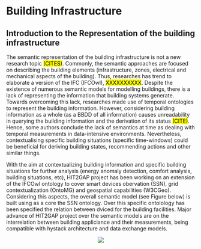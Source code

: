 # Building Infrastructure

## Introduction to the Representation of the building infrastructure

The semantic representation of the building infrastructure is not a new research topic <mark>(CITES)</mark>. Commonly, the semantic approaches are focused on describing the building elements (infrastructure, zones, electrical and mechanical aspects of the building). Thus, researches has trend to elaborate a version of the IFC (IFCOwl), <mark>XXXXXXXXXX</mark>. Despite the existence of numerous semantic models for modelling buildings, there is a lack of representing the information that building systems generate. Towards overcoming this lack, researches made use of temporal ontologies to represent the building information. However, considering building information as a whole (as a BBDD of all information) causes unreadability in querying the building information and the derivation of its status <mark>(CITE)</mark>. Hence, some authors conclude the lack of semantics at time as dealing with temporal measurements in data-intensive environments. Nevertheless, contextualising specific building situations (specific time-windows) could be beneficial for deriving building states, recommending actions and other similar things.

With the aim at contextualizing building information and specific building situations for further analysis (energy anomaly detection, comfort analysis, building situations, etc), HIT2GAP project has been working on an extension of the IFCOwl ontology to cover smart devices obervation (SSN), grid contextualization (OntoMG) and geospatial capabilities (W3CGeo). Considering this aspects, the overall semantic model (see Figure below) is built using as a core the SSN ontology. Over this specific ontolology has been specified the relation between dviced for the building facilities. Major advance of HIT2GAP project over the semantic models are on the interrelation between building appliciance and their measurements, being compatible with hystack architecture and data exchange models.

<div style="text-align:center">
    <img src="http://www.plantuml.com/plantuml/png/xPnRRzou5SVVzIa4z65tWMQts4St232PiHEZTknwl77HnIBWQ3WpX2LnbfBi7RJzxZsyIIHrZaPPzA4F-vB4F7zUnClX8VbpceALFF_BzpzcMVCiwYDJhCgBaZLD_gyipnTAoTUbBANALqmzloyxxbElPDsEBEzPyRnNigktrdGZzeVMswJQSZLa-Q3uAVjFK6tJSiLbUphoPLhEqu6pDctXecsLs7Gj7vgIGw6yph8Vlido5T-9MhH2rhdSvUs1sroyoHNVSQL4lJUfw_MdDuLKF8UYs-oR7pBx-UiJjAVAtxvjclhTEvUuuY-Yu4dYcjSD54RQe5rnujscuUg5cQR5bYlup4xnkzrrhJkZQHFxlP97hjeJMijTrnwxbgxhCuE1ICpNTTEoMcTgHSNVlTE3dkVwtnUY_iTwjM8jVuIVyfz_QxON_gTVODnSXxWKqzuNLlxkWdw2eOBCV_zfzGYDo-mG8cFuWKjijBwudeCYzbpsd_S5v1LlrIb9lvV2V7ISLfxsPaJ2r8-y4itnm4tH1z7-k6V7thWiHGLVWbW-IGMjLNh-V7lzPwcAWzX-z-TKjPQTLjNJgaSOT56OlarD2oMsIF8Zhs2Qu2s3XO9bWQzdAaedXy1tDVme_3HrIsiOaFUTABUmAXvXEIFLNUyAhm2hs1MXvRBa5JVZanXy5bAmFi9CP-MwLLsXsvW8zQGyi2PLBTcH5Q8zNUHwRcvbjodvN_kP2SMkHDCA1Qu6Ue6isncMiZhA6bNeOep7WcAMuBEKBCdIGkrLALz9uJ-XCh8Z4EET4b2ETpx1S0SJTyQidPOyMTSreRXavnIc9L_cwixNQ9ezepohcoelcUABux4Kh2xYUMvNJp_9zRRMk9rrso-fORqizaeKNGdJ4LteCAighWg16Xzu8xOmgDgAc2-tNM766yryNMyxFTM8aakn5x9hC8y1oqGKcFTHh6wEC2hDL8VegTcuReaxnDSjPOMK3ej1AYHznPjd97dTRS15GOiugn7p1nDa87ulTdjzgzqoRFAcsmG-Bt1Hd5NZvRWy21Y_4sAGPLVLMFeBLwXpN7QgPQ9-OcM9U0tRDqdgbPGjMjOjhpOSoN0lIiIdt9TsHqcI7vWeqT8VM7N4KwzA7HSYDWbzFVPb1xODuwlKNB8DaWgTf8XagdgyJvz4lPMlg8iDcaDjbdQ2mmysHajcomBs7zPYOxQ0xHYRI7RRAB5Hqzk4ZkTKX-yK43osl6Z52xTT-QZ4yGWTwqAlzFDyv9gaQpLJfydzwvQtN8qNVzmxfl-QFDSHGjWjTxkTAD38HIZmaCQJBHHdYEA9juG5cWinFmSdJRYLzwmiP7r2B7yJRN7WcFDubB1EsWOjhJqel29mrYtHXYL4uXojQSbskai5EzUf_NmDUzIv3BIXi7Itc65zw5ge4JUnBSTyUzoKIXHAxdM0waFrO7BvmrKqQ_eCRz_2x9BLlZVbxy635uUnuN9DMLQN3sIc6yfoNUyK6njzPnd3-bLFY77UJx9-u3L_PH0zJbG-HxFMmVYzVEMAKkX1dXJ0X8STn2x3qKTIbaMnAYOowaeVExKH9gZ4shpaneCcfgkEbzf2jlNZ_Vtanwm4RtZv0NfEEM-P26vbBOyGsOk2_ZZjxaZ9q6iGBEdDylBNJXozRoj45OmVs7U2gw0OQ_SdnjDMoVXpHb47bu_wTCXAKl9Uo0h-9krtWixxWT7vbdAYqazTKNA6jPiun6YFBCwSNfArZlgAzBJZuwmXFhw7E0actlvAAEutCecvIiXPG5d18J9Lm6GHC8kYS-Hu9u5z11OfhKYxui1qB4MV3c7kxazsSJMWfw8P_VNdDlahqUBnd3RUofU9O4ah7c7c2NiOIEF1itdNq75ipoUBXvvhTISa8Yf2iZsJ3rtZRjc27MCXr4TMRyiXMC7k4_HkhD3O6-_A9MJ0xXXKFLzz-SBWfCDqKBMK4gtcijwBqIdy2K9f1G4rEhNMBHmYA2EK-14w-FAtui3gFLOXzDQZr5q6Cl1M-YI1d3m-TfNO6aT6VzKe_hDzkTM7d0Plc-u5VUsZ_HyQli91jS5CvjIuawf26-GMTRW5499REJPxcxvoT8iBRxtPnB1v-tNJzezP-yUi_J-TjMv_6cufRRxWvXOA_2msofophXieEcmPKQpPi_jz9IWoEIxhmKLtDTZLrztng7YZbnAzGwsPFNvEA5fMFDFc9mRH26rUT5iXFukcOsLuhJUQ45NLrSBUgate_0XEI6x2InAYT-ssZ7Uh7aZTQ-Yz3qjlbY15UmJQ7TrtepiRFMOkUVh0rqy45oIC7A9UBwn-flifY31cpRWXK8gdBojVaAvUCVqgSgxWFdn1LuPvvohuCLeJM6Ti_8qXzpU6tpOc46w-2mPm24KdOb3CrrPmf7vbBHh56-FnOA_-pm-PUrE48rP-oxUYguBsNHPmi8A3VA11Be8FfuQKzCUE1frni7asBH5XsntsaIcnsn7vpOP4A8PT67qumw-9t4iGzfLAcgCXXFgqoBv2ezTF9lCBdcsbNv09ox75nbWVJrzOQQ9iGc7Zaua34YNG2_wgx7wZI_3X0te0SxibPRPp3ErWNeYZQAcCzzhDTUWxx0FR2YhRTLsOnv4fpM83_dF3jtEq3todEt0Ggna5hs6hq2-bisemCKK5PxoP3MAYtjcRQwAjrBHR7nZwEBjKicdMv0dx8tVNvwdXXjTxT2wkIubMz4ILz2IsU457pgSUlFNqmCmQFA0UgfY-5iQwvpCl9R7E8K8G6r4IHlscWzMt4Ws4lshFyMUjLtJsxd33NTSI5d1uo1eZRd3m-mf40M5LItsJuYsdx7gB5hNich5W_AwlztxibMmjMZxh0MQykwtNd_9ARdcPjzB_0v8R-xeX0nB7PV0RTvRlmCl340iNShbxh3TltZasw29lclf2ymJTngPupTj_ltdZenyVb-kaY1JA_0iBQT5L1VoEhSys6Kupfr3cmQ18qsGXQQHb8xx8wdTfyYWZMlxMfsPZRccSgHUdPOVqafK6YWVUT6MRHOHJqY-6Q-e7m_oKZR0ddKU7lHVvhzsslO3eVVoH3eOAlp5eWtOYeomf_pILbmh0zbms5jSmBoLvfsU2lYE-Uxh9zGrrAVSdCmLxoabNtRDD5xg4YrVDA6K1yAIdbU6Snea6T0gACycZCKpiReh7ZHZmg8lShUmBy9hCx5s3CSxai2aaXxDaMO1TVV_zpt-o3COlFLP5sJrGbMKzcgMRxWcgE5N3KudESrDniaQcuXH3Ivr_yxsIrzPt85oVBYPmVPHa19dCACjVdcVP51ALDc3GfXAYYAygthhsEJcqiv-bq-u_-aQYtPeqoR8nhMEMF0ft3JCJpZ_cwJJyv1u6WGBYMiRv43qj3A4jrpYoGQObwGSZ-pOcI-S98abXDbCTYi4XLSTimDVa34YtliOqL35kbmXGXdxIsx9EoUXOnYxjC3mv8uvYdSdsZJiP6y6OaJGkAQ304FD0WI76W093h044XbW720mjs45WYCr2O8XXWC16QoPYGwCHqmdOIlLJ9NozecJ3bGgbyFSgMJRSi9WDhhzKmGpcGYNBmXiRxsPCR89PFDw3sZJWWnc2IwtKQhWQqvyMx3IZ8sKLfnX2BaxIS1piGXQTCvyKO75XkkNXeY4RUG_EgYcxOzqc9OPwcrPO_crICv1mKxALwmtAxkYuAOdbvAOKcfYRj6jsRahWABffINKyPxTeswHAojsKFQBj9eKbsqpQDMftLd2-mUV6r_9EanL5aO9t0vOpIn8JnYonEhuipHEnPOdHSML9gcFAabJ7aurAi2nPakmvihGnbY4RfJf-p7I29ngDnR5XQRe5mz9KJuMDqpKIHcw9yuC42ezF7UfCkV6nyxI1svsN8SOjPsQQOZ1d5k6sctbYbDRCaaDSy2i1qNOSf6TPyCFeH4OPpN6CCZwPUmRSfYdzoHg_d5TCbJ_yBi2qmfHXZtcvlacMgh_uzeJZ6qCimkmlO2YDfPNnHP8-00viOtmn4lHsVp-IY2sDTP5RLaqhRKhcC2r48neJk3TyUxVpCXi5hkEyDZZm868ilK4I0puo6zS_BA7emnOZls2l4b2lO8coB2qmV-l2wh0E-LfUyFuXPAdl1JESu3CUBIaoYs3Fu32Oj0Ml9w0taQp-WX3BEI2hICR-j83clFczERE0kPquAmPVDOogvLt3-RSOT6uhIf7MH82YiLc6eR1cDqdmLrAOKB2aBaKoIM4APfB22C_CihJ5vbhJ0x5nrwNahfO6O6qiXlht9Xofzp1nOKeFt-tqXAAlVDmsUmNdAT_pZIEa6GB2kcZ8_fW59B7r7NXw11t3J8sCOx0t4OoeNjZS21BR17qUcvqIzVpib6W0QQTK4L6R1T2kEQX5NFHaPJ4X3KUv6AcU62T4cU3KoRWEha9h-xreSEb7ynBExVFmUJc4lms4ICrSVMC1aAyeNZlqsSLNdEbNPAyFdutihdxBDQDcVk5sz6jVPY-V-krCSoU2eifdioNWybdz26C-coE1ci_g9n7dERbnw7bEpXY3dfl3WT5pvI7kF3TFV_qqG_zxoey0wzcDYf5hUpTC0EV6vSPawZbvZwdE43fkTOuIYfnJio5R_tVbZTZNENaC37jEED2nvvG3AZkZyeYRdQ77GDevrVHaxLTqeZmh3jdRMOCuWBYpv8xCdQ4DKDqvNvYokr-Hny2yv_G8tJkZYW3r3L-0Wlzqm0b72A-Hnx_-4LwFMJANr120BbrcmkdImX3N9LKHjKkgC7YN5ECCBoaVeRoaKXEzfhFZtwOPgdMyBYcvOYPOCFIk2HC7Q9VCem7ThETtpPd7ORlzk2U_kkDN1QkVfnK8dDkN6HxG_SJJyEs4tLAumsnCVrl8oGBGblwVI8u3Ste0nyLKSR2WnF3_v9YbDg9O4q5Ai6OP1hxQgBzfIUD0isQMHZML9nHhO4heLMZsYAHrkpLbqPVHkCb3gfd_X_tG4SHAPTSWAsaRO5P2ue1Mqdfi3xWjuLg90bpiRl-AW-UH9QPPgG87edNYeptLIaWSFOqR8xgLrXZ2bJ3t46ZM_yjDkmGIpKOfThPGb2kXfqdNCnNGj2kHSOfu9Jl3Kg-KEI1V2OcXNpFpfntXW7eDaYtj6YHOoZL8C7HhyFDJciFGh5GhDD5As0AgbL9ehemm1N0h8V60AsNk8LTAO43NpFxL4nA6S0qJjPlNRyol_Wev-jc1h9bTFTxXsP_-2m00">
</div>

